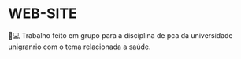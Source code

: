 # WEB-SITE
 💉💻 Trabalho feito em grupo para a disciplina de pca da universidade unigranrio com o tema relacionada a saúde.
